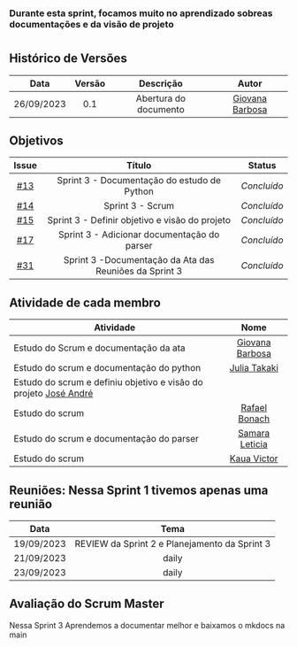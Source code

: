 ### Durante esta sprint, focamos muito no aprendizado sobreas documentações e da visão de projeto

#

## Histórico de Versões

| Data       | Versão | Descrição                                 | Autor             |
| :--------: | :----: | :--------------------:                    | :---------------: |
| 26/09/2023 |  0.1   | Abertura do documento                     | [Giovana Barbosa ](https://github.com/gio221) |

## Objetivos

|                            Issue                             |              Título               |                    Status                 |
| :----------------------------------------------------------: | :-------------------------------: | :-------------------------------------------------: |
| [#13](https://github.com/unb-mds/2023-2-Squad07/issues/13) |  Sprint 3 - Documentação do estudo de Python  |_Concluído_   |
| [#14](https://github.com/unb-mds/2023-2-Squad07/issues/14) | Sprint 3 - Scrum |  _Concluído_|
| [#15](https://github.com/unb-mds/2023-2-Squad07/issues/15) | Sprint 3 - Definir objetivo e visão do projeto| _Concluído_|
| [#17](https://github.com/unb-mds/2023-2-Squad07/issues/17) | Sprint 3 - Adicionar documentação do parser  | _Concluído_     |
| [#31](https://github.com/unb-mds/2023-2-Squad07/issues/31) | Sprint 3 -Documentação da Ata das Reuniões da Sprint 3  |  _Concluído_ |


## Atividade de cada membro
| Atividade        |                                                                           Nome                                                                            |
| ------------- | :-------------------------------------------------------------------------------------------------------------------------------------------------------: |
| Estudo do Scrum e documentação da ata  |                                                    [Giovana Barbosa ](https://github.com/gio221)                                                    |
| Estudo do scrum e documentação do python |                                                    [Julia Takaki](https://github.com/juliatakaki)                                                    |
|Estudo do scrum e definiu objetivo e visão do projeto                         [José André](https://github.com/joseandre25)                                                     |
| Estudo do scrum  |                                                    [Rafael Bonach](https://github.com/RafaBonach)                                                    |
|Estudo do scrum  e documentação do parser   |                                                    [Samara Leticia](https://github.com/samarawwleticia)                                                    |
| Estudo do scrum   | [Kaua Victor](https://github.com/Kauanviictor) |


## Reuniões: Nessa Sprint 1 tivemos apenas uma reunião

| Data       | Tema                             
| :---------:| :---------------------------------------------:      
| 19/09/2023 |  REVIEW da Sprint 2 e Planejamento da Sprint 3   
| 21/09/2023 |  daily  
| 23/09/2023 |  daily

## Avaliação do Scrum Master

Nessa Sprint 3 Aprendemos a documentar melhor e baixamos o mkdocs na main